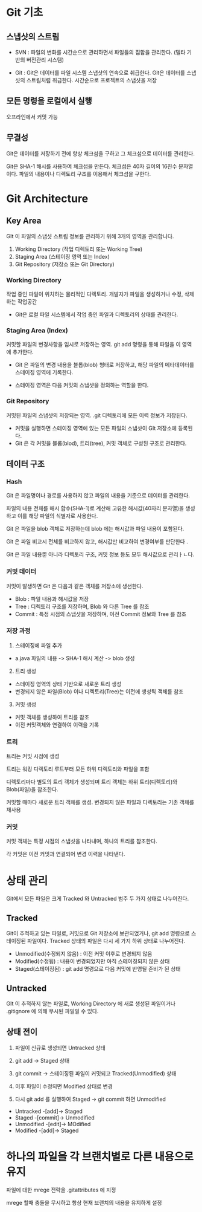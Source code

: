 # Git 기초

## 스냅샷의 스트림

- SVN : 파일의 변화를 시간순으로 관리하면서 파일들의 집합을 관리한다. (델타 기반의 버전관리 시스템)

- Git : Git은 데이터를 파일 시스템 스냅샷의 연속으로 취급한다. Git은 데이터를 스냅샷의 스트림처럼 취급한다. 시간순으로 프로젝트의 스냅샷을 저장

## 모든 명령을 로컬에서 실행

오프라인에서 커밋 가능

## 무결성

 Git은 데이터를 저장하기 전에 항상 체크섬을 구하고 그 체크섬으로 데이터를 관리한다.

Git은 SHA-1 해시를 사용하여 체크섬을 만든다. 체크섬은 40자 길이의 16진수 문자열이다. 파일의 내용이나 디렉토리 구조를 이용해서 체크섬을 구한다.

# Git Architecture

## Key Area

GIt 이 파일의 스냅샷 스트림 정보를 관리하기 위해 3개의 영역을 관리합니다.

1. Working Directory (작업 디렉토리 또는 Working Tree)
2. Staging Area (스테이징 영역 또는 Index)
3. Git Repository (저장소 또는 Git Directory)

### Working Directory
작업 중인 파일이 위치하는 물리적인 디렉토리. 개발자가 파일을 생성하거나 수정, 삭제하는 작업공간

- Git은 로컬 파일 시스템에서 작업 중인 파일과 디렉토리의 상태를 관리한다.

### Staging Area (Index)
커밋할 파일의 변경사항을 임시로 저장하는 영역. git add 명령을 통해 파일을 이 영역에 추가한다.

- Git 은 파일의 변경 내용을 블롭(blob) 형태로 저장하고, 해당 파일의 메타데이터를 스테이징 영역에 기록한다.

- 스테이징 영역은 다음 커밋의 스냅샷을 정의하는 역할을 한다.

### Git Repository
커밋된 파일의 스냅샷의 저장되는 영역.
.git 디렉토리에 모든 이력 정보가 저장된다.

- 커밋을 실행하면 스테이징 영역에 있는 모든 파일의 스냅샷이 GIt 저장소에 등록된다.
- Git 은 각 커밋을 블롭(blod), 트리(tree), 커밋 객체로 구성된 구조로 관리한다.

## 데이터 구조

### Hash
Git 은 파일명이나 경로를 사용하지 않고 파일의 내용을 기준으로 데이터를 관리한다.

파일의 내용 전체를 해시 함수(SHA-1)로 계산해 고유한 해시값(40자리 문자열)을 생성하고 이를 해당 파일의 식별자로 사용한다.

Git 은 파일을 blob 객체로 저장하는데 blob 에는 해시값과 파일 내용이 포함된다.

Git 은 파일 비교시 전체를 비교하지 않고, 해시값만 비교하여 변경여부를 판단한다 .

Git 은 파일 내용뿐 아니라 디렉토리 구조, 커밋 정보 등도 모두 해시값으로 관리ㅏㄴ다.

### 커밋 데이터

커밋이 발생하면 Git 은 다음과 같은 객체를 저장소에 생선한다.

- Blob : 파일 내용과 해시값을 저장
- Tree : 디렉토리 구조를 저장하며, Blob 와 다른 Tree 를 참조
- Commit : 특정 시점의 스냅샷을 저장하며, 이전 Commit 정보와 Tree 를 참조

### 저장 과정

1. 스테이징에 파일 추가
  - a.java 파일의 내용 -> SHA-1 해시 계산 -> blob 생성

2. 트리 생성
 - 스테이징 영역의 상태 기반으로 새로운 트리 생성
 - 변경되지 않은 파일(Blob) 이나 디렉토리(Tree)는 이전에 생성됙 객체를 참조

3. 커밋 생성
  - 커밋 객체를 생성하여 트리를 참조
  - 이전 커밋객체와 연결하여 이력을 기록

### 트리

트리는 커밋 시점에 생성

트리는 워킹 디렉토리 루트부터 모든 하위 디렉토리와 파일을 포함

디렉토리마다 별도의 트리 객체가 생성되며 트리 객체는 하위 트리(디렉토리)와 Blob(파일)을 참조한다.

커밋할 때마다 새로운 트리 객체를 생성. 변경되지 않은 파일과 디렉토리는 기존 객체를 재사용

### 커밋

커밋 객체는 특정 시점의 스냅샷을 나타내며, 하나의 트리를 참조한다.

각 커밋은 이전 커밋과 연결되어 변경 이력을 나타낸다.

# 상태 관리

Git에서 모든 파일은 크게 Tracked 와 Untracked 범주 두 가지 상태로 나누어진다.

## Tracked

Git이 추적하고 있는 파일로, 커밋으로 Git 저장소에 보관되었거나, git add 명령으로 스테이징된 파일이다. Tracked 상태의 파일은 다시 세 가지 하위 상태로 나누어진다.

- Unmodified(수정되지 않음) : 이전 커밋 이후로 변경되지 않음
- Modified(수정됨) : 내용이 변경되었지만 아직 스테이징되지 않은 상태
- Staged(스테이징됨) : git add 명령으로 다음 커밋에 반영될 준비가 된 상태

## Untracked
GIt 이 추적하지 않는 파일로, Working Directory 에 새로 생성된 파일이거나 .gitignore 에 의해 무시된 파일일 수 있다. 

## 상태 전이

1. 파일이 신규로 생성되면 Untracked 상태

2. git add -> Staged 상태

3. git commit -> 스테이징된 파일이 커밋되고 Tracked(Unmodified) 상태

4. 이후 파일이 수정되면 Modified 상태로 변경

5. 다시 git add 를 실행하여 Staged -> git commit 하면 Unmodified

- Untracked -[add]-> Staged
- Staged -[commit]-> Unmodified
- Unmodified -[edit]-> MOdified
- Modified -[add]-> Staged

# 하나의 파일을 각 브랜치별로 다른 내용으로 유지

파일에 대한 mrege 전략을 .gitattributes 에 지정

mrege 할때 충돌을 무시하고 항상 현재 브랜치의 내용을 유지하게 설정


